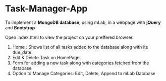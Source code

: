# Task-Manager-App
To implement a **MongoDB database**, using mLab, in a webpage with **jQuery** and **Bootstrap**

Open index.html to view the project on your preffered browser.
1. Home : Shows list of all tasks added to the database along with its due_date.
2. Edit & Delete Task on HomePage.
3. Form for adding a new task along with categories fetched from the database
4. Option to Manage Categories: Edit, Delete, Append to mLab Database
